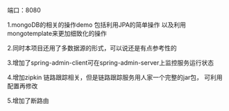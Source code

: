 端口：8080

1.mongoDB的相关的操作demo
包括利用JPA的简单操作
以及利用mongotemplate来更加细致化的操作

2.同时本项目还用了多数据源的形式，可以说还是有点参考性的

3.增加了spring-admin-client可在spring-admin-server上监控服务运行状态

4.增加zipkin 链路跟踪相关，但是链路跟踪服务用人家一个完整的jar包，
可利用配置再修改

5.增加了断路由













